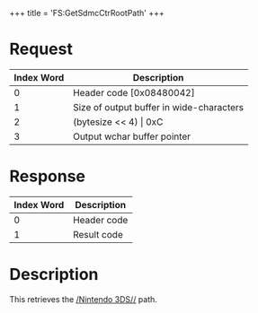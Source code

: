 +++
title = 'FS:GetSdmcCtrRootPath'
+++

# Request

| Index Word | Description                              |
|------------|------------------------------------------|
| 0          | Header code \[0x08480042\]               |
| 1          | Size of output buffer in wide-characters |
| 2          | (bytesize \<\< 4) \| 0xC                 |
| 3          | Output wchar buffer pointer              |

# Response

| Index Word | Description |
|------------|-------------|
| 0          | Header code |
| 1          | Result code |

# Description

This retrieves the [/Nintendo 3DS/<ID0>/<ID1>](SD_Filesystem "wikilink")
path.
